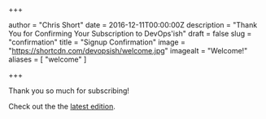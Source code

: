 +++

author = "Chris Short"
date = 2016-12-11T00:00:00Z
description = "Thank You for Confirming Your Subscription to DevOps'ish"
draft = false
slug = "confirmation"
title = "Signup Confirmation"
image = "https://shortcdn.com/devopsish/welcome.jpg"
imagealt = "Welcome!"
aliases = [
    "welcome"
]

+++

Thank you so much for subscribing!

Check out the the [latest edition](https://devopsi.sh/latest).
